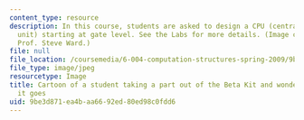 ```yaml
---
content_type: resource
description: In this course, students are asked to design a CPU (central processing
  unit) starting at gate level. See the Labs for more details. (Image courtesy of
  Prof. Steve Ward.)
file: null
file_location: /coursemedia/6-004-computation-structures-spring-2009/9be3d871ea4baa6692ed80ed98c0fdd6_6-004s09-th.jpg
file_type: image/jpeg
resourcetype: Image
title: Cartoon of a student taking a part out of the Beta Kit and wondering where
  it goes
uid: 9be3d871-ea4b-aa66-92ed-80ed98c0fdd6
---
```

